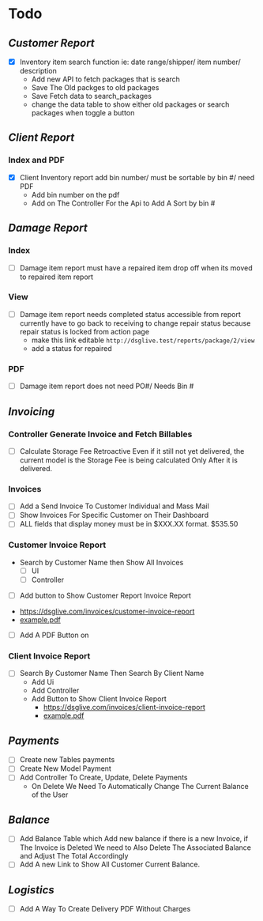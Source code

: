 # Todo
## ***Customer Report***
- [x] Inventory item search function ie: date range/shipper/ item number/ description
  - Add new API to fetch packages that is search
  - Save The Old packges to old packages
  - Save Fetch data to search_packages 
  - change the data table to show either old packages or search packages when toggle a button

## ***Client Report***
### Index and PDF
- [x] Client Inventory report add bin number/ must be sortable by bin #/ need PDF
  - Add bin number on the pdf
  - Add on The Controller For the Api to Add A Sort by bin #

## ***Damage Report***
### Index
- [  ] Damage item report must have a repaired item drop off when its moved to repaired item report
### View
- [  ] Damage item report needs completed status accessible from report currently have to go back to receiving to change repair status because repair status is locked from action page
  - make this link editable `http://dsglive.test/reports/package/2/view` 
  - add a status for repaired
### PDF
- [  ] Damage item report does not need PO#/ Needs Bin #


## ***Invoicing***

### Controller Generate Invoice and Fetch Billables
- [  ] Calculate Storage Fee Retroactive Even if it still not yet delivered, the current model is the Storage Fee is being calculated Only After it is delivered.

### Invoices
- [  ] Add a Send Invoice To Customer Individual and Mass Mail
- [  ] Show Invoices For Specific Customer on Their Dashboard
- [  ] ALL fields that display money must be in $XXX.XX format. $535.50 

### Customer Invoice Report
- Search by Customer Name then Show All Invoices
  - [  ] UI
  - [  ] Controller
- [  ]  Add button to Show Customer Report Invoice Report
  - https://dsglive.com/invoices/customer-invoice-report
  - [example.pdf](./z-resources/customer-invoice-report.pdf) 
- [  ] Add A PDF Button on 
### Client Invoice Report
- [  ] Search By Customer Name Then Search By Client Name
  - Add Ui
  - Add Controller
  - Add Button to Show Client Invoice Report
    - https://dsglive.com/invoices/client-invoice-report
    - [example.pdf](./z-resources/client-invoice-report.pdf) 

## ***Payments***
- [ ] Create new Tables payments
- [ ] Create New Model Payment
- [ ] Add Controller To Create, Update, Delete Payments
  - On Delete We Need To Automatically Change The Current Balance of the User

## ***Balance***
- [ ] Add Balance Table which Add new balance if there is a new Invoice, if The Invoice is Deleted We need to Also Delete The Associated Balance and Adjust The Total Accordingly
- [ ] Add A new Link to Show All Customer Current Balance.

## ***Logistics***
- [ ] Add A Way To Create Delivery PDF Without Charges


